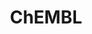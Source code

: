 ---
layout: default
bigquery: https://console.cloud.google.com/bigquery?p=patents-public-data&d=ebi_chembl&page=dataset
citation: '"The ChEMBL database in 2017." Anna Gaulton, Anne Hersey, Michał Nowotka,
  A Patrícia Bento, Jon Chambers, David Mendez, Prudence Mutowo, Francis Atkinson,
  Louisa J Bellis, Elena Cibrián-Uhalte, Mark Davies, Nathan Dedman, Anneli Karlsson,
  María Paula Magariños, John P Overington, George Papadatos, Ines Smit, Andrew R
  Leach Nucleic acids Research (2017) 45 (Database Issue), D945-D954'
contributors: European Bioinformatics Institute
cost: None
description: ChEMBL Data is a manually curated database of small molecules used in
  drug discovery, including information about existing patented drugs.
documentation: 'schema: https://www.ebi.ac.uk/chembl/db_schema


  '
last_edit: 04/13/2022, 10:46:56
location: https://console.cloud.google.com/marketplace/product/google_patents_public_datasets/chembl
maintained_by: EMBL-EBI, an outstation of European Molecular Biology Laboratory
related_publications: '

  ChEMBL: towards direct deposition of bioassay data.


  Mendez D, Gaulton A, Bento AP, Chambers J, De Veij M, Félix E, Magariños MP, Mosquera
  JF, Mutowo P, Nowotka M, Gordillo-Marañón M, Hunter F, Junco L, Mugumbate G, Rodriguez-Lopez
  M, Atkinson F, Bosc N, Radoux CJ, Segura-Cabrera A, Hersey A, Leach AR.


  — Nucleic Acids Res. 2019; 47(D1):D930-D940. doi: 10.1093/nar/gky1075

  '
schema_fields:
- label
- oc_id
- patent_no
- species_group_flag
- assay_cell_type
- status
- assay_test_type
- published_type
- availability_type
- clo_id
- assay_tax_id
- withdrawn_class
- stat
- cx_most_apka
- normal_range_min
- confidence
- atc_code
- published_units
- alert_name
- molecular_species
- src_short_name
- target_type
- bao_format
- src_assay_id
- component_synonym
- activity_id
- structure_type
- level1
- action_type
- relation
- cell_id
- drug_substance_flag
- full_mwt
- component_type
- protclasssyn_id
- hba_lipinski
- ddd_value
- efo_term
- path
- molregno
- ddd_id
- comments
- num_ro5_violations
- mesh_heading
- max_phase
- metabolite_record_id
- actsm_id
- ap_id
- mc_target_name
- cell_source_organism
- target_desc
- first_approval
- usan_stem_definition
- level2_description
- component_id
- compd_id
- num_alerts
- last_page
- black_box_warning
- level4
- warning_country
- end_position
- smid
- first_in_class
- chirality
- ingredient
- metref_id
- molfile
- active_ingredient
- mol_atc_id
- value
- short_name
- previous_company
- source_domain_id
- met_id
- parenteral
- frac_code
- standard_inchi
- patent_id
- mol_frac_id
- bto_id
- max_phase_for_ind
- drugind_id
- prod_pat_id
- job_id
- confidence_score
- assay_desc
- site_id
- last_active
- issue
- homologue
- qudt_units
- met_conversion
- sei
- l2
- withdrawn_country
- indication_class
- prediction_method
- sequence_md5sum
- db_version
- ref_id
- formulation_id
- caloha_id
- sequence
- cellosaurus_id
- upper_value
- mol_irac_id
- binding_site_comment
- standard_units
- assay_strain
- tid_fixed
- standard_type
- start_position
- enzyme_tid
- molsyn_id
- irac_class_id
- withdrawn_flag
- active_molregno
- version
- organism
- cell_description
- mc_tax_id
- l6
- published_relation
- heavy_atoms
- description
- stem
- level3_description
- alogp
- submission_date
- first_page
- natural_product
- ddd_admr
- parent_molregno
- psa
- cell_name
- doc_id
- published_value
- updated_by
- domain_type
- nda_type
- publication_number
- bao_id
- pchembl_value
- l1
- record_id
- targcomp_id
- hbd_lipinski
- idx
- relationship_type
- approval_date
- source
- molecular_mechanism
- ddd_units
- pref_name
- applicant_full_name
- usan_year
- uberon_id
- domain_id
- innovator_company
- creation_date
- entity_type
- activity_count
- synonyms
- cl_lincs_id
- le
- targrel_id
- mc_organism
- res_stem_id
- as_id
- class_level
- indref_id
- assay_source
- l7
- country
- hrac_code
- standard_text_value
- aidx
- domain_description
- title
- assay_param_id
- src_id
- standard_upper_value
- mol_hrac_id
- delist_flag
- assay_id
- aromatic_rings
- drug_record_id
- trade_name
- rtb
- year
- go_id
- research_stem
- predbind_id
- type
- chembl_id
- who_extra
- warnref_id
- usan_substem
- comp_go_id
- site_name
- domain_name
- site_residues
- level2
- l4
- ref_type
- definition
- ridx
- dosed_ingredient
- target_mapping
- dosage_form
- activity_comment
- lle
- protein_class_desc
- ass_cls_map_id
- sitecomp_id
- ro3_pass
- mechanism_comment
- toid
- tid
- substrate_record_id
- priority
- mesh_id
- biocomp_id
- protein_class_id
- warning_description
- withdrawn_reason
- aspect
- chebi_par_id
- text_value
- num_lipinski_ro5_violations
- alert_id
- withdrawn_year
- curated_by
- level1_description
- cell_source_tissue
- ref_url
- warning_id
- tbl
- oral
- compound_name
- uo_units
- accession
- cidx
- standard_inchi_key
- cx_most_bpka
- result_flag
- protein_class_synonym
- polymer_flag
- l8
- mc_target_accession
- mw_monoisotopic
- name
- class_type
- parameter_value
- assay_type
- standard_flag
- assay_category
- ddd_comment
- updated_on
- therapeutic_flag
- pathway_id
- rgid
- compound_key
- stem_class
- doi
- mecref_id
- canonical_smiles
- met_comment
- mw_freebase
- abstract
- product_id
- cell_source_tax_id
- usan_stem_id
- l3
- l5
- route
- drug_product_flag
- full_molformula
- pathway_key
- entity_id
- hbd
- relationship
- potential_duplicate
- parameter_type
- tax_id
- qed_weighted
- log_id
- mec_id
- direct_interaction
- syn_type
- bao_endpoint
- downgraded
- strength
- std_act_id
- acd_most_bpka
- cell_ontology_id
- co_stem_id
- acd_logd
- efo_id
- alert_set_id
- standard_relation
- cx_logd
- cpd_str_alert_id
- smarts
- src_compound_id
- compsyn_id
- comp_class_id
- major_class
- who_name
- set_name
- bei
- orig_description
- level4_description
- variant_id
- level5
- assay_class_id
- irac_code
- annotation
- level3
- curation_comment
- tissue_id
- hrac_class_id
- hba
- patent_use_code
- parent_id
- parent_go_id
- enzyme_name
- src_description
- ad_type
- mc_target_type
- acd_logp
- inorganic_flag
- warning_type
- warning_year
- assay_organism
- parent_type
- topical
- mutation
- units
- selectivity_comment
- helm_notation
- mechanism_of_action
- prodrug
- data_validity_comment
- disease_efficacy
- normal_range_max
- standard_value
- cx_logp
- isoform
- relationship_desc
- assay_tissue
- doc_type
- patent_expire_date
- molecule_type
- assay_subcellular_fraction
- related_tid
- frac_class_id
- warning_class
- journal
- company
- pubmed_id
- usan_stem
- acd_most_apka
- db_source
- subgroup
- authors
- volume
shortname: chembl
tags:
- biotechnology
- health
- chemical
- bioinformatics
- medical
terms_of_use: CC BY-SA 3.0
title: ChEMBL
uuid: e232a192-965c-4ec9-904c-155b6dfe56c5
---